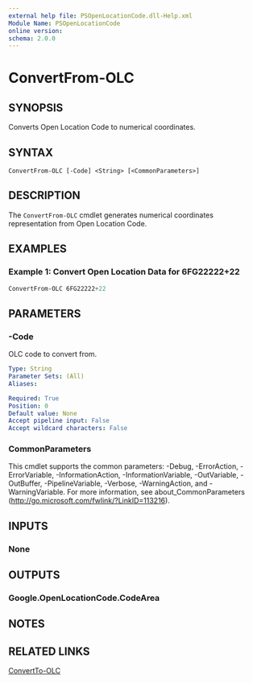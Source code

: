 ```yaml
---
external help file: PSOpenLocationCode.dll-Help.xml
Module Name: PSOpenLocationCode
online version:
schema: 2.0.0
---
```


# ConvertFrom-OLC

## SYNOPSIS
Converts Open Location Code to numerical coordinates.

## SYNTAX

```
ConvertFrom-OLC [-Code] <String> [<CommonParameters>]
```

## DESCRIPTION
The `ConvertFrom-OLC` cmdlet generates numerical coordinates representation from Open Location Code.

## EXAMPLES

### Example 1: Convert Open Location Data for 6FG22222+22
```powershell
ConvertFrom-OLC 6FG22222+22
```

## PARAMETERS

### -Code
OLC code to convert from.

```yaml
Type: String
Parameter Sets: (All)
Aliases:

Required: True
Position: 0
Default value: None
Accept pipeline input: False
Accept wildcard characters: False
```

### CommonParameters
This cmdlet supports the common parameters: -Debug, -ErrorAction, -ErrorVariable, -InformationAction, -InformationVariable, -OutVariable, -OutBuffer, -PipelineVariable, -Verbose, -WarningAction, and -WarningVariable. For more information, see about_CommonParameters (http://go.microsoft.com/fwlink/?LinkID=113216).

## INPUTS

### None
## OUTPUTS

### Google.OpenLocationCode.CodeArea
## NOTES

## RELATED LINKS

[ConvertTo-OLC](ConvertTo-OLC)